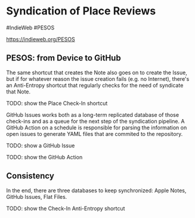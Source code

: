 # Syndication of Place Reviews

#IndieWeb #PESOS

https://indieweb.org/PESOS

## PESOS: from Device to GitHub

The same shortcut that creates the Note also goes on to create the
Issue, but if for whatever reason the issue creation fails (e.g. no
Internet), there\'s an Anti-Entropy shortcut that regularly checks for
the need of syndicate that Note.

TODO: show the Place Check-In shortcut

GitHub Issues works both as a long-term replicated database of those
check-ins and as a queue for the next step of the syndication pipeline.
A GitHub Action on a schedule is responsible for parsing the information
on open issues to generate YAML files that are commited to the
repository.

TODO: show a GitHub Issue

TODO: show the GitHub Action

## Consistency

In the end, there are three databases to keep synchronized: Apple Notes,
GitHub Issues, Flat Files.

TODO: show the Check-In Anti-Entropy shortcut
